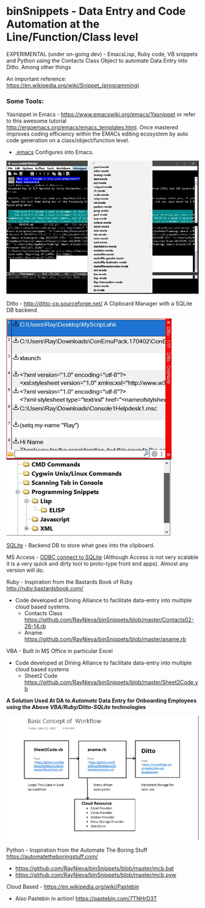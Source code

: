 # binSnippets - Data Entry and Code Automation at the Line/Function/Class level
EXPERIMENTAL (under on-going dev) - EmacsLisp, Ruby code, VB snippets and Python using the Contacts Class Object to automate Data Entry into Ditto. Among other things

An important reference: https://en.wikipedia.org/wiki/Snippet_(programming)


### Some  Tools:

Yasnippet in Emacs - https://www.emacswiki.org/emacs/Yasnippet or refer to this awesome tutorial http://ergoemacs.org/emacs/emacs_templates.html. Once mastered improves coding efficiency within the EMACs editing ecosystem by auto code generation on a class/object/function level. 

- [.emacs](https://github.com/RayNieva/OrgWindowsDesktop/blob/master/.emacs) Configures into Emacs.

![Yasnippet](https://github.com/RayNieva/OrgWindowsDesktop/blob/master/Yasnippet.jpg)

Ditto - http://ditto-cp.sourceforge.net/  A Clipboard Manager with a SQLite DB backend

![Ditto](https://github.com/RayNieva/OrgWindowsDesktop/blob/master/Ditto.jpg)

[SQLite](https://en.wikipedia.org/wiki/SQLite) - Backend DB to store what goes into the clipboard.

MS Access - [ODBC connect to SQLite](http://www.ch-werner.de/sqliteodbc/) (Although Access is not very scalable it is a very  quick and dirty tool to proto-type front end apps). Almost any version will do.

Ruby - Inspiration from the Bastards Book of Ruby http://ruby.bastardsbook.com/

- Code developed at Dining Alliance to facilitate data-entry into multiple cloud based systems.
  - Contacts Class https://github.com/RayNieva/binSnippets/blob/master/Contacts02-26-14.rb
  - Aname https://github.com/RayNieva/binSnippets/blob/master/aname.rb

VBA - Built in MS Office in particular Excel

- Code developed at Dining Alliance to facilitate data-entry into multiple cloud based systems
  - Sheet2 Code https://github.com/RayNieva/binSnippets/blob/master/Sheet2Code.vb

**A Solution Used At DA to _Automate_ Data Entry for Onboarding Employees using the Above _VBA/Ruby/Ditto-SQLite_ technologies**

![Basic Workflow](https://github.com/RayNieva/OrgWindowsDesktop/blob/master/BasicConceptofWorkflow.png)

Python - Inspiration from the Automate The Boring Stuff https://automatetheboringstuff.com/

- https://github.com/RayNieva/binSnippets/blob/master/mcb.bat
- https://github.com/RayNieva/binSnippets/blob/master/mcb.pyw

Cloud Based - https://en.wikipedia.org/wiki/Pastebin
- Also Pastebin in action! https://pastebin.com/7TNHrD3T



